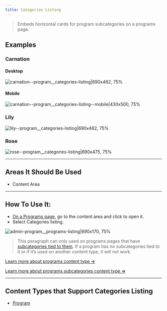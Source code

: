 ```yaml
---
title: Categories Listing
---
```



> Embeds horizontal cards for program subcategories on a programs page.
## Examples
### Carnation
#### Desktop
![carnation--program__categories-listing|690x482, 75%](upload://xrlcIOa55e8fW3E1raw5hgOShZC.jpeg)

#### Mobile
![carnation--program__categories-listing--mobile|430x500, 75%](upload://io6AMAadCvHRaj49uJNdmKth9J5.jpeg)
### Lily
![lily--program__categories-listing|690x482, 75%](upload://8Io8pXHVcadphB2D0Rd3ukiWMAq.jpeg)
### Rose
![rose--program__categories-listing|690x475, 75%](upload://2XvcBc6D2SLP6N445IYQujdRElf.jpeg)

---
## Areas It Should Be Used

* Content Area
---
## How To Use It:

* [On a Programs page](../content-types/program.md), go to the content area and click to open it.
* Select Categories listing.

![admin-program__programs-listing|690x170, 75%](upload://fgGiiosW91RDrSYvP8zwfDlsP0P.png)

> This paragraph can only used on programs pages that have [subcategories tied to them](../content-types/program-subcategory.md). If a program has no subcategories tied to it or if it’s used on another content type, it will not work.

[Learn more about programs content type ⇒](../content-types/program.md)

[Learn more about programs subcategories content type ⇒](../content-types/program-subcategory.md)

---
## Content Types that Support Categories Listing

* [Program](../content-types/program.md)